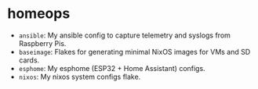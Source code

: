 # homeops

- `ansible`: My ansible config to capture telemetry and syslogs from Raspberry
  Pis.
- `baseimage`: Flakes for generating minimal NixOS images for VMs and SD cards.
- `esphome`: My esphome (ESP32 + Home Assistant) configs. 
- `nixos`: My nixos system configs flake.
